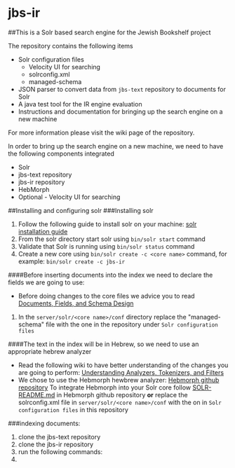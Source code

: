 # jbs-ir

##This is a Solr based search engine for the Jewish Bookshelf project 

The repository contains the following items

* Solr configuration files
  * Velocity UI for searching
  * solrconfig.xml
  * managed-schema
* JSON parser to convert data from `jbs-text` repository to documents for Solr
* A java test tool for the IR engine evaluation
* Instructions and documentation for bringing up the search engine on a new machine

For more information please visit the wiki page of the repository.

In order to bring up the search engine on a new machine, we need to have the following components integrated
* Solr 
* jbs-text repository
* jbs-ir repository
* HebMorph
* Optional - Velocity UI for searching

##Installing and configuring solr 
###Installing solr
1. Follow the following guide to install solr on your machine: [solr installation guide](https://cwiki.apache.org/confluence/display/solr/Installing+Solr)
2. From the solr directory start solr using `bin/solr start` command
3. Validate that Solr is running using `bin/solr status` command
4. Create a new core using `bin/solr create -c <core name>` command, for example: `bin/solr create -c jbs-ir`

####Before inserting documents into the index we need to declare the fields we are going to use:
* Before doing changes to the core files we advice you to read [Documents, Fields, and Schema Design](https://cwiki.apache.org/confluence/display/solr/Documents%2C+Fields%2C+and+Schema+Design)

1. In the `server/solr/<core name>/conf` directory replace the "managed-schema" file with the one in the repository under `Solr configuration files`

####The text in the index will be in Hebrew, so we need to use an appropriate hebrew analyzer
* Read the following wiki to have better understanding of the changes you are going to perform: [Understanding Analyzers, Tokenizers, and Filters](https://cwiki.apache.org/confluence/display/solr/Understanding+Analyzers%2C+Tokenizers%2C+and+Filters)
* We chose to use the Hebmorph hewbrew analyzer: [Hebmorph github repository](https://github.com/synhershko/HebMorph)
To integrate Hebmorph into your Solr core follow [SOLR-README.md](https://github.com/synhershko/HebMorph/blob/master/SOLR-README.md) in Hebmorph github repository **or** replace the solrconfig.xml file in `server/solr/<core name>/conf` with the on in `Solr configuration files` in this repository

###indexing documents:
1. clone the jbs-text repository
2. clone the jbs-ir repository
3. run the following commands:
  1. 




